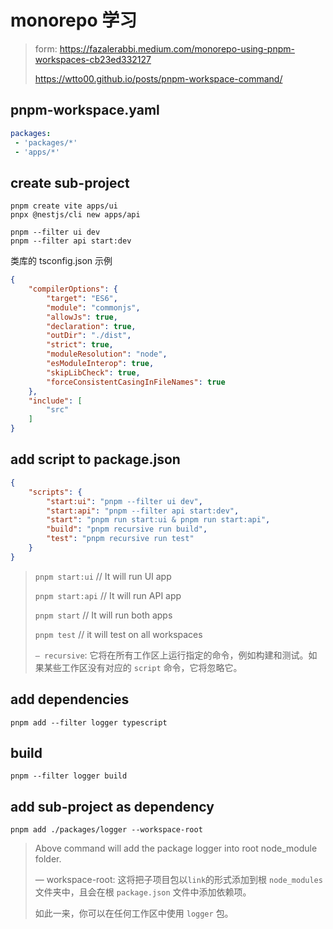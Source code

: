 # monorepo 学习

> form: <https://fazalerabbi.medium.com/monorepo-using-pnpm-workspaces-cb23ed332127>
>
> <https://wtto00.github.io/posts/pnpm-workspace-command/>

## pnpm-workspace.yaml

``` yaml
packages:   
 - 'packages/*'   
 - 'apps/*'
```

## create sub-project

``` shell
pnpm create vite apps/ui
pnpx @nestjs/cli new apps/api

pnpm --filter ui dev
pnpm --filter api start:dev
```

类库的 tsconfig.json 示例

``` json
{
    "compilerOptions": {
        "target": "ES6",
        "module": "commonjs",
        "allowJs": true,
        "declaration": true,
        "outDir": "./dist",
        "strict": true,
        "moduleResolution": "node",
        "esModuleInterop": true,
        "skipLibCheck": true,
        "forceConsistentCasingInFileNames": true
    },
    "include": [
        "src"
    ]
}
```

## add script to package.json

``` json
{
    "scripts": {
        "start:ui": "pnpm --filter ui dev", 
        "start:api": "pnpm --filter api start:dev",
        "start": "pnpm run start:ui & pnpm run start:api",
        "build": "pnpm recursive run build",
        "test": "pnpm recursive run test"
    }
}
```

> `pnpm start:ui` // It will run UI app
> 
> `pnpm start:api` // It will run API app
> 
> `pnpm start` // It will run both apps
> 
> `pnpm test` // it will test on all workspaces
>
> `— recursive`: 它将在所有工作区上运行指定的命令，例如构建和测试。如果某些工作区没有对应的 `script` 命令，它将忽略它。

## add dependencies

``` shell
pnpm add --filter logger typescript
```

## build

``` shell
pnpm --filter logger build
```

## add sub-project as dependency

``` shell
pnpm add ./packages/logger --workspace-root
```

> Above command will add the package logger into root node_module folder.
>
> — workspace-root: 这将把子项目包以`link`的形式添加到根 `node_modules` 文件夹中，且会在根 `package.json` 文件中添加依赖项。
>
> 如此一来，你可以在任何工作区中使用 `logger` 包。